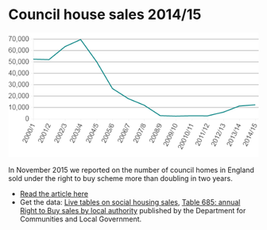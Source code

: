 # Council house sales 2014/15

![Chart from article](https://github.com/BBC-Data-Unit/council-house-sales/blob/master/rightobuysaleschart.png)

In November 2015 we reported on the number of council homes in England sold under the right to buy scheme more than doubling in two years.

* [Read the article here](http://www.bbc.co.uk/news/uk-england-34798790)
* Get the data: [Live tables on social housing sales](https://www.gov.uk/government/statistical-data-sets/live-tables-on-social-housing-sales), [Table 685: annual Right to Buy sales by local authority](https://www.gov.uk/government/uploads/system/uploads/attachment_data/file/476023/LT_685.xlsx) published by the Department for Communities and Local Government.
